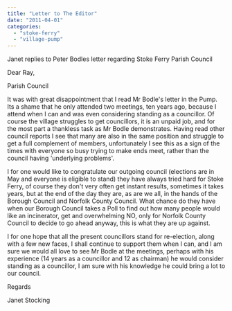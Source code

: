 ```yaml
---
title: "Letter to The Editor"
date: "2011-04-01"
categories: 
  - "stoke-ferry"
  - "village-pump"
---
```


Janet replies to Peter Bodles letter regarding Stoke Ferry Parish Council

Dear Ray,

Parish Council

It was with great disappointment that I read Mr Bodle's letter in the Pump. Its a shame that he only attended two meetings, ten years ago, because I attend when I can and was even considering standing as a councillor. Of course the village struggles to get councillors, it is an unpaid job, and for the most part a thankless task as Mr Bodle demonstrates. Having read other council reports I see that many are also in the same position and struggle to get a full complement of members, unfortunately I see this as a sign of the times with everyone so busy trying to make ends meet, rather than the council having 'underlying problems'.

I for one would like to congratulate our outgoing council (elections are in May and everyone is eligible to stand) they have always tried hard for Stoke Ferry, of course they don't very often get instant results, sometimes it takes years, but at the end of the day they are, as are we all, in the hands of the Borough Council and Norfolk County Council. What chance do they have when our Borough Council takes a Poll to find out how many people would like an incinerator, get and overwhelming NO, only for Norfolk County Council to decide to go ahead anyway, this is what they are up against.

I for one hope that all the present councillors stand for re-election, along with a few new faces, I shall continue to support them when I can, and I am sure we would all love to see Mr Bodle at the meetings, perhaps with his experience (14 years as a councillor and 12 as chairman) he would consider standing as a councillor, I am sure with his knowledge he could bring a lot to our council.

Regards

Janet Stocking
